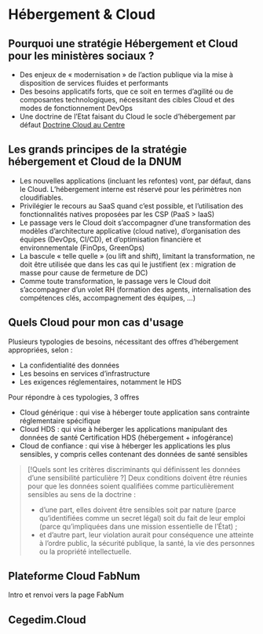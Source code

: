 # Hébergement & Cloud

## Pourquoi une stratégie Hébergement et Cloud pour les ministères sociaux ?

* Des enjeux de « modernisation » de l’action publique via la mise à disposition de services fluides et performants
* Des besoins applicatifs forts, que ce soit en termes d’agilité ou de composantes technologiques, nécessitant des cibles Cloud et des modes de fonctionnement DevOps
* Une doctrine de l’Etat faisant du Cloud le socle d’hébergement par défaut [Doctrine Cloud au Centre](https://www.numerique.gouv.fr/services/cloud/doctrine/) 

## Les grands principes de la stratégie hébergement et Cloud de la DNUM

* Les nouvelles applications (incluant les refontes) vont, par défaut, dans le Cloud. L’hébergement interne est réservé pour les périmètres non cloudifiables.
* Privilégier le recours au SaaS quand c’est possible, et l’utilisation des fonctionnalités natives proposées par les CSP (PaaS > IaaS)
* Le passage vers le Cloud doit s’accompagner d’une transformation des modèles d’architecture applicative (cloud native), d’organisation des équipes (DevOps, CI/CD), et d’optimisation financière et environnementale (FinOps, GreenOps) 
* La bascule « telle quelle » (ou lift and shift), limitant la transformation, ne doit être utilisée que dans les cas qui le justifient (ex : migration de masse pour cause de fermeture de DC)
* Comme toute transformation, le passage vers le Cloud doit s’accompagner d’un volet RH (formation des agents, internalisation des compétences clés, accompagnement des équipes, …)

## Quels Cloud pour mon cas d'usage 

Plusieurs typologies de besoins, nécessitant des offres d’hébergement appropriées, selon :
- La confidentialité des données
- Les besoins en services d’infrastructure
- Les exigences réglementaires, notamment le HDS

Pour répondre à ces typologies, 3 offres 
- Cloud générique : qui vise à héberger toute application sans contrainte réglementaire spécifique
- Cloud HDS : qui vise à héberger les applications manipulant des données de santé Certification HDS (hébergement + infogérance)
- Cloud de confiance : qui vise à héberger les applications les plus sensibles, y compris celles contenant des données de santé sensibles 

> [!Quels sont les critères discriminants qui définissent les données d’une sensibilité particulière ?]
> Deux conditions doivent être réunies pour que les données soient qualifiées comme particulièrement sensibles au sens de la doctrine :
> * d’une part, elles doivent être sensibles soit par nature (parce qu’identifiées comme un secret légal) soit du fait de leur emploi (parce qu’impliquées dans une mission essentielle de l’État) ;
> * et d’autre part, leur violation aurait pour conséquence une atteinte à l’ordre public, la sécurité publique, la santé, la vie des personnes ou la propriété intellectuelle.

## Plateforme Cloud FabNum 

Intro et renvoi vers la page FabNum 

## Cegedim.Cloud 
